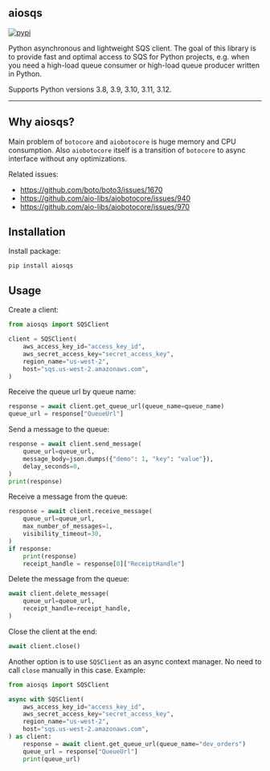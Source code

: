 ## aiosqs

[![pypi](https://img.shields.io/pypi/v/aiosqs.svg)](https://pypi.org/project/aiosqs/)

Python asynchronous and lightweight SQS client. The goal of this library is to provide fast and optimal access to SQS 
for Python projects, e.g. when you need a high-load queue consumer or high-load queue producer written in Python.

Supports Python versions 3.8, 3.9, 3.10, 3.11, 3.12.

----

## Why aiosqs?

Main problem of `botocore` and `aiobotocore` is huge memory and CPU consumption.
Also `aiobotocore` itself is a transition of `botocore` to async interface without any optimizations.

Related issues:
- https://github.com/boto/boto3/issues/1670
- https://github.com/aio-libs/aiobotocore/issues/940
- https://github.com/aio-libs/aiobotocore/issues/970


## Installation

Install package:
```shell
pip install aiosqs
```


## Usage

Create a client:
```python
from aiosqs import SQSClient

client = SQSClient(
    aws_access_key_id="access_key_id",
    aws_secret_access_key="secret_access_key",
    region_name="us-west-2",
    host="sqs.us-west-2.amazonaws.com",
)
```

Receive the queue url by queue name:
```python
response = await client.get_queue_url(queue_name=queue_name)
queue_url = response["QueueUrl"]
```

Send a message to the queue:
```python
response = await client.send_message(
    queue_url=queue_url,
    message_body=json.dumps({"demo": 1, "key": "value"}),
    delay_seconds=0,
)
print(response)
```

Receive a message from the queue:
```python
response = await client.receive_message(
    queue_url=queue_url,
    max_number_of_messages=1,
    visibility_timeout=30,
)
if response:
    print(response)
    receipt_handle = response[0]["ReceiptHandle"]
```

Delete the message from the queue:
```python
await client.delete_message(
    queue_url=queue_url,
    receipt_handle=receipt_handle,
)
```

Close the client at the end:
```python
await client.close()
```

Another option is to use `SQSClient` as an async context manager. No need to call `close` manually in this case. Example:
```python
from aiosqs import SQSClient

async with SQSClient(
    aws_access_key_id="access_key_id",
    aws_secret_access_key="secret_access_key",
    region_name="us-west-2",
    host="sqs.us-west-2.amazonaws.com",
) as client:
    response = await client.get_queue_url(queue_name="dev_orders")
    queue_url = response["QueueUrl"]
    print(queue_url)
```
